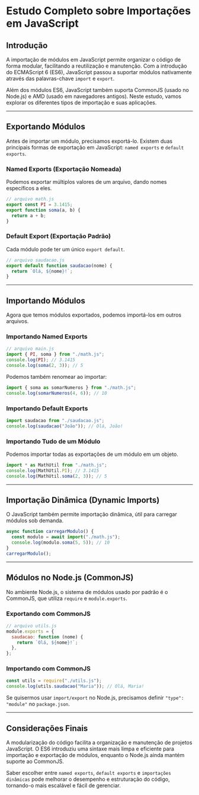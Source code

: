 # Estudo Completo sobre Importações em JavaScript

## Introdução

A importação de módulos em JavaScript permite organizar o código de forma modular, facilitando a reutilização e manutenção. Com a introdução do ECMAScript 6 (ES6), JavaScript passou a suportar módulos nativamente através das palavras-chave `import` e `export`.

Além dos módulos ES6, JavaScript também suporta CommonJS (usado no Node.js) e AMD (usado em navegadores antigos). Neste estudo, vamos explorar os diferentes tipos de importação e suas aplicações.

---

## Exportando Módulos

Antes de importar um módulo, precisamos exportá-lo. Existem duas principais formas de exportação em JavaScript: `named exports` e `default exports`.

### Named Exports (Exportação Nomeada)

Podemos exportar múltiplos valores de um arquivo, dando nomes específicos a eles.

```javascript
// arquivo math.js
export const PI = 3.1415;
export function soma(a, b) {
  return a + b;
}
```

### Default Export (Exportação Padrão)

Cada módulo pode ter um único `export default`.

```javascript
// arquivo saudacao.js
export default function saudacao(nome) {
  return `Olá, ${nome}!`;
}
```

---

## Importando Módulos

Agora que temos módulos exportados, podemos importá-los em outros arquivos.

### Importando Named Exports

```javascript
// arquivo main.js
import { PI, soma } from "./math.js";
console.log(PI); // 3.1415
console.log(soma(2, 3)); // 5
```

Podemos também renomear ao importar:

```javascript
import { soma as somarNumeros } from "./math.js";
console.log(somarNumeros(4, 6)); // 10
```

### Importando Default Exports

```javascript
import saudacao from "./saudacao.js";
console.log(saudacao("João")); // Olá, João!
```

### Importando Tudo de um Módulo

Podemos importar todas as exportações de um módulo em um objeto.

```javascript
import * as MathUtil from "./math.js";
console.log(MathUtil.PI); // 3.1415
console.log(MathUtil.soma(2, 3)); // 5
```

---

## Importação Dinâmica (Dynamic Imports)

O JavaScript também permite importação dinâmica, útil para carregar módulos sob demanda.

```javascript
async function carregarModulo() {
  const modulo = await import("./math.js");
  console.log(modulo.soma(5, 5)); // 10
}
carregarModulo();
```

---

## Módulos no Node.js (CommonJS)

No ambiente Node.js, o sistema de módulos usado por padrão é o CommonJS, que utiliza `require` e `module.exports`.

### Exportando com CommonJS

```javascript
// arquivo utils.js
module.exports = {
  saudacao: function (nome) {
    return `Olá, ${nome}!`;
  },
};
```

### Importando com CommonJS

```javascript
const utils = require("./utils.js");
console.log(utils.saudacao("Maria")); // Olá, Maria!
```

Se quisermos usar `import/export` no Node.js, precisamos definir `"type": "module"` no `package.json`.

---

## Considerações Finais

A modularização do código facilita a organização e manutenção de projetos JavaScript. O ES6 introduziu uma sintaxe mais limpa e eficiente para importação e exportação de módulos, enquanto o Node.js ainda mantém suporte ao CommonJS.

Saber escolher entre `named exports`, `default exports` e `importações dinâmicas` pode melhorar o desempenho e estruturação do código, tornando-o mais escalável e fácil de gerenciar.
